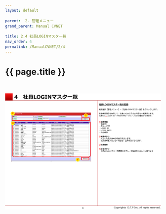 ```yaml
---
layout: default

parent:  2. 管理メニュー
grand_parent: Manual CVNET

title: 2.4 社員LOGINマスタ一覧
nav_order: 4
permalink: /ManualCVNET/2/4
---
```


# {{ page.title }} <br/><br/>

<a href="/img/Kanri/K7.PNG" target="_blank">
<img src="/img/Kanri/K7.PNG" alt="login image"></a>
